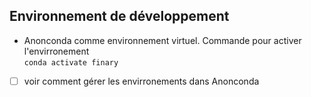 ## Environnement de développement
- Anonconda comme environnement virtuel. Commande pour activer l'envirronement  
`conda activate finary`  
- [ ] voir comment gérer les envirronements dans Anonconda
